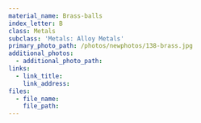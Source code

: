 ```yaml
---
material_name: Brass-balls
index_letter: B
class: Metals
subclass: 'Metals: Alloy Metals'
primary_photo_path: /photos/newphotos/138-brass.jpg
additional_photos:
  - additional_photo_path:
links:
  - link_title:
    link_address:
files:
  - file_name:
    file_path:
---
```



